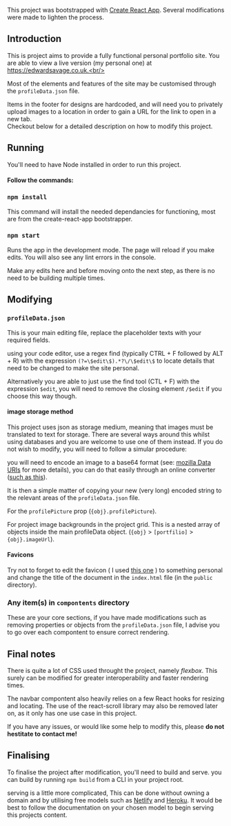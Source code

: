 This project was bootstrapped with [Create React App](https://github.com/facebook/create-react-app). Several modifications were made to lighten the process.

## Introduction

This is project aims to provide a fully functional personal portfolio site. You are able to view a live version (my personal one) at https://edwardsavage.co.uk.<br/>

Most of the elements and features of the site may be customised through the `profileData.json` file.<br/>

Items in the footer for designs are hardcoded, and will need you to privately upload images to a location in order to gain a URL for the link to open in a new tab.<br/>
Checkout below for a detailed description on how to modify this project.

## Running

You'll need to have Node installed in order to run this project.

#### Follow the commands:

### `npm install`

This command will install the needed dependancies for functioning, most are from the create-react-app bootstrapper.

### `npm start`

Runs the app in the development mode.
The page will reload if you make edits.
You will also see any lint errors in the console. <br/>

Make any edits here and before moving onto the next step, as there is no need to be building multiple times.

## Modifying

### `profileData.json`

This is your main editing file, replace the placeholder texts with your required fields. <br/>

using your code editor, use a regex find (typically CTRL + F followed by ALT + R) with the expression `(?=\$edit\$).*?\/\$edit\$` to locate details that need to be changed to make the site personal.

Alternatively you are able to just use the find tool (CTL + F) with the expression `$edit`, you will need to remove the closing element `/$edit` if you choose this way though.

#### image storage method

This project uses json as storage medium, meaning that images must be translated to text for storage. There are several ways around this whilst using databases and you are welcome to use one of them instead. If you do not wish to modify, you will need to follow a simular procedure:

you will need to encode an image to a base64 format (see: [mozilla Data URIs](https://developer.mozilla.org/en-US/docs/Web/HTTP/Basics_of_HTTP/Data_URIs) for more details), you can do that easily through an online converter ([such as this](https://www.base64-image.de/)).<br/>

It is then a simple matter of copying your new (very long) encoded string to the relevant areas of the `profileData.json` file.

For the `profilePicture` prop (`{obj}.profilePicture`). <br/>

For project image backgrounds in the project grid. This is a nested array of objects inside the main profileData object. (`{obj}` > `[portfilio]` > `{obj}.imageUrl`).

#### Favicons

Try not to forget to edit the favicon ( I used [this one](https://favicon.io/) ) to something personal and change the title of the document in the `index.html` file (in the `public` directory). <br/>

### Any item(s) in `compontents` directory

These are your core sections, if you have made modifications such as removing properties or objects from the `profileData.json` file, I advise you to go over each compontent to ensure correct rendering.

## Final notes

There is quite a lot of CSS used throught the project, namely <i>flexbox</i>. This surely can be modified for greater interoperability and faster rendering times.

The navbar compontent also heavily relies on a few React hooks for resizing and locating. The use of the react-scroll library may also be removed later on, as it only has one use case in this project.

If you have any issues, or would like some help to modify this, please <b>do not hestitate to contact me!</b>

## Finalising

To finalise the project after modification, you'll need to build and serve. you can build by running `npm build` from a CLI in your project root.

serving is a little more complicated, This can be done without owning a domain and by utilising free models such as [Netlify](https://www.netlify.com/) and [Heroku](https://www.heroku.com/). It would be best to follow the documentation on your chosen model to begin serving this projects content.

